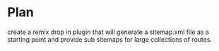 # Plan

create a remix drop in plugin that will generate a sitemap.xml file as a starting point and provide
sub sitemaps for large collections of routes.
